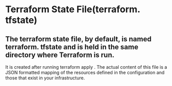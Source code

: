 # Terraform State File(terraform. tfstate)
## The terraform state file, by default, is named terraform. tfstate and is held in the same directory where Terraform is run. 
It is created after running terraform apply . 
The actual content of this file is a JSON formatted mapping of the resources defined in the configuration and those that exist in your infrastructure.
